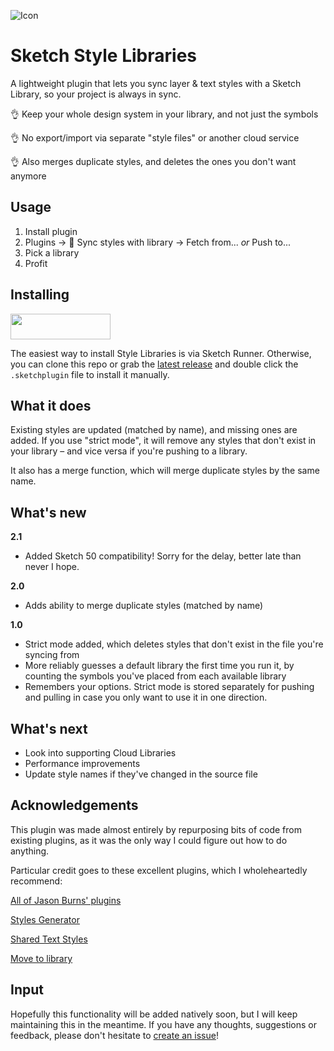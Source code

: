 ![Icon](assets/icon.svg)

# Sketch Style Libraries

A lightweight plugin that lets you sync layer & text styles with a Sketch Library, so your project is always in sync.

👌 Keep your whole design system in your library, and not just the symbols

👌 No export/import via separate "style files" or another cloud service

👌 Also merges duplicate styles, and deletes the ones you don't want anymore


## Usage

1. Install plugin
2. Plugins -> 🔗 Sync styles with library -> Fetch from... *or* Push to...
3. Pick a library
4. Profit

## Installing

<a href="http://bit.ly/SketchRunnerWebsite"><img src="http://bit.ly/RunnerBadgeBlue" width="160" height="41"></a>

The easiest way to install Style Libraries is via Sketch Runner. Otherwise, you can clone this repo or grab the [latest release](https://github.com/sigtm/sketch-style-libraries/releases/latest) and double click the `.sketchplugin` file to install it manually.


## What it does

Existing styles are updated (matched by name), and missing ones are added. If you use "strict mode", it will remove any styles that don't exist in your library – and vice versa if you're pushing to a library.

It also has a merge function, which will merge duplicate styles by the same name.


## What's new

**2.1**

* Added Sketch 50 compatibility! Sorry for the delay, better late than never I hope.

**2.0**

* Adds ability to merge duplicate styles (matched by name)

**1.0**

* Strict mode added, which deletes styles that don't exist in the file you're syncing from
* More reliably guesses a default library the first time you run it, by counting the symbols you've placed from each available library
* Remembers your options. Strict mode is stored separately for pushing and pulling in case you only want to use it in one direction.


## What's next

* Look into supporting Cloud Libraries
* Performance improvements
* Update style names if they've changed in the source file


## Acknowledgements

This plugin was made almost entirely by repurposing bits of code from existing plugins, as it was the only way I could figure out how to do anything. 

Particular credit goes to these excellent plugins, which I wholeheartedly recommend:

[All of Jason Burns' plugins](https://github.com/sonburn)

[Styles Generator](https://github.com/lucaorio/sketch-styles-generator)

[Shared Text Styles](https://github.com/nilshoenson/shared-text-styles)

[Move to library](https://github.com/ahmedmigo/Move-to-library-sketchplugin)


## Input

Hopefully this functionality will be added natively soon, but I will keep maintaining this in the meantime. If you have any thoughts, suggestions or feedback, please don't hesitate to [create an issue](https://github.com/sigtm/sketch-style-libraries/issues)!
